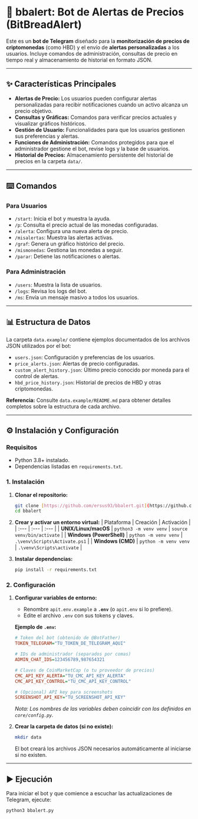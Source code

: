 # 🤖 bbalert: Bot de Alertas de Precios (BitBreadAlert)

Este es un **bot de Telegram** diseñado para la **monitorización de precios de criptomonedas** (como HBD) y el envío de **alertas personalizadas** a los usuarios. Incluye comandos de administración, consultas de precio en tiempo real y almacenamiento de historial en formato JSON.

---

## ✨ Características Principales

* **Alertas de Precio:** Los usuarios pueden configurar alertas personalizadas para recibir notificaciones cuando un activo alcanza un precio objetivo.
* **Consultas y Gráficas:** Comandos para verificar precios actuales y visualizar gráficos históricos.
* **Gestión de Usuario:** Funcionalidades para que los usuarios gestionen sus preferencias y alertas.
* **Funciones de Administración:** Comandos protegidos para que el administrador gestione el bot, revise logs y la base de usuarios.
* **Historial de Precios:** Almacenamiento persistente del historial de precios en la carpeta `data/`.

---

## ⌨️ Comandos

### Para Usuarios
* `/start`: Inicia el bot y muestra la ayuda.
* `/p`: Consulta el precio actual de las monedas configuradas.
* `/alerta`: Configura una nueva alerta de precio.
* `/misalertas`: Muestra las alertas activas.
* `/graf`: Genera un gráfico histórico del precio.
* `/mismonedas`: Gestiona las monedas a seguir.
* `/parar`: Detiene las notificaciones o alertas.

### Para Administración
* `/users`: Muestra la lista de usuarios.
* `/logs`: Revisa los logs del bot.
* `/ms`: Envía un mensaje masivo a todos los usuarios.

---

## 📊 Estructura de Datos

La carpeta `data.example/` contiene ejemplos documentados de los archivos JSON utilizados por el bot:

* `users.json`: Configuración y preferencias de los usuarios.
* `price_alerts.json`: Alertas de precio configuradas.
* `custom_alert_history.json`: Último precio conocido por moneda para el control de alertas.
* `hbd_price_history.json`: Historial de precios de HBD y otras criptomonedas.

**Referencia:** Consulte `data.example/README.md` para obtener detalles completos sobre la estructura de cada archivo.

---

## ⚙️ Instalación y Configuración

### Requisitos

* Python 3.8+ instalado.
* Dependencias listadas en `requirements.txt`.

### 1. Instalación

1.  **Clonar el repositorio:**
    ```bash
    git clone [https://github.com/ersus93/bbalert.git](https://github.com/ersus93/bbalert.git)
    cd bbalert
    ```

2.  **Crear y activar un entorno virtual:**
    | Plataforma | Creación | Activación |
    | :--- | :--- | :--- |
    | **UNIX/Linux/macOS** | `python3 -m venv venv` | `source venv/bin/activate` |
    | **Windows (PowerShell)** | `python -m venv venv` | `.\venv\Scripts\Activate.ps1` |
    | **Windows (CMD)** | `python -m venv venv` | `.\venv\Scripts\activate` |

3.  **Instalar dependencias:**
    ```bash
    pip install -r requirements.txt
    ```

### 2. Configuración

1.  **Configurar variables de entorno:**
    * Renombre `apit.env.example` a **`.env`** (o `apit.env` si lo prefiere).
    * Edite el archivo `.env` con sus tokens y claves.

    **Ejemplo de `.env`:**
    ```ini
    # Token del bot (obtenido de @BotFather)
    TOKEN_TELEGRAM="TU_TOKEN_DE_TELEGRAM_AQUI"

    # IDs de administrador (separados por comas)
    ADMIN_CHAT_IDS=123456789,987654321

    # Claves de CoinMarketCap (o tu proveedor de precios)
    CMC_API_KEY_ALERTA="TU_CMC_API_KEY_ALERTA"
    CMC_API_KEY_CONTROL="TU_CMC_API_KEY_CONTROL"

    # (Opcional) API key para screenshots
    SCREENSHOT_API_KEY="TU_SCREENSHOT_API_KEY"
    ```
    *Nota: Los nombres de las variables deben coincidir con los definidos en `core/config.py`.*

2.  **Crear la carpeta de datos (si no existe):**
    ```bash
    mkdir data
    ```
    El bot creará los archivos JSON necesarios automáticamente al iniciarse si no existen.

---

## ▶️ Ejecución

Para iniciar el bot y que comience a escuchar las actualizaciones de Telegram, ejecute:

```bash
python3 bbalert.py